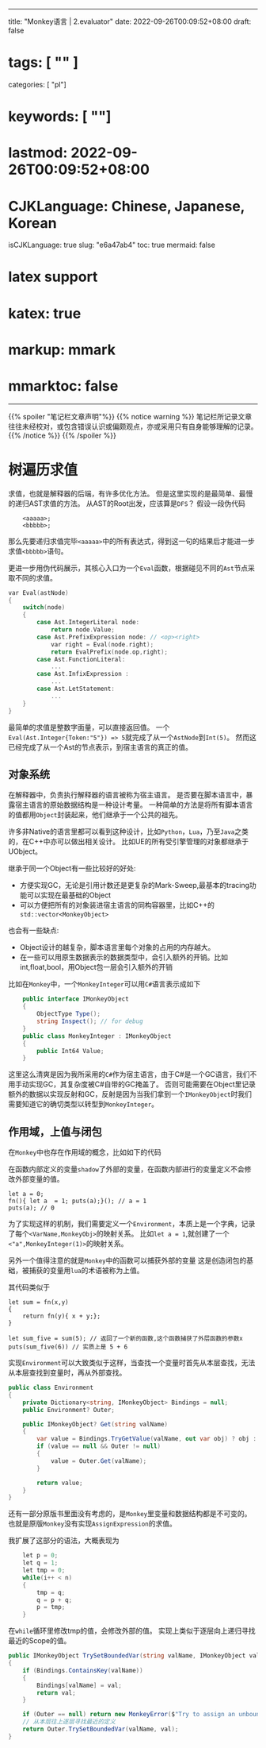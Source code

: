 
---
title: "Monkey语言 | 2.evaluator"
date: 2022-09-26T00:09:52+08:00
draft: false
# tags: [ "" ]
categories: [ "pl"]
# keywords: [ ""]
# lastmod: 2022-09-26T00:09:52+08:00
# CJKLanguage: Chinese, Japanese, Korean
isCJKLanguage: true
slug: "e6a47ab4"
toc: true
mermaid: false
# latex support
# katex: true
# markup: mmark
# mmarktoc: false 
---


{{% spoiler "笔记栏文章声明"%}} 
    {{% notice warning %}}
    笔记栏所记录文章往往未经校对，或包含错误认识或偏颇观点，亦或采用只有自身能够理解的记录。
    {{% /notice %}}
{{% /spoiler %}}


# 树遍历求值

求值，也就是解释器的后端，有许多优化方法。
但是这里实现的是最简单、最慢的递归AST求值的方法。
从AST的Root出发，应该算是`DFS`？
假设一段伪代码

```
    <aaaaa>;
    <bbbbb>;
```
那么先要递归求值完毕`<aaaaa>`中的所有表达式，得到这一句的结果后才能进一步求值`<bbbbb>`语句。

更进一步用伪代码展示，其核心入口为一个`Eval`函数，根据碰见不同的`Ast`节点采取不同的求值。

```c
var Eval(astNode)
{
    switch(node)
    {
        case Ast.IntegerLiteral node:
            return node.Value;
        case Ast.PrefixExpression node: // <op><right>
            var right = Eval(node.right);
            return EvalPrefix(node.op,right);
        case Ast.FunctionLiteral:
            ...
        case Ast.InfixExpression :
            ...
        case Ast.LetStatement:
            ...
    }
}
```
最简单的求值是整数字面量，可以直接返回值。
一个`Eval(Ast.Integer{Token:"5"}) => 5`就完成了从一个`AstNode`到`Int(5)`。
然而这已经完成了从一个Ast的节点表示，到宿主语言的真正的值。
## 对象系统

在解释器中，负责执行解释器的语言被称为宿主语言。
是否要在脚本语言中，暴露宿主语言的原始数据结构是一种设计考量。
一种简单的方法是将所有脚本语言的值都用`Object`封装起来，他们继承于一个公共的祖先。

许多非Native的语言里都可以看到这种设计，比如`Python`，`Lua`，乃至`Java`之类的，在C++中亦可以做出相关设计。
比如UE的所有受引擎管理的对象都继承于UObject。

继承于同一个Object有一些比较好的好处:
- 方便实现GC，无论是引用计数还是更复杂的Mark-Sweep,最基本的tracing功能可以实现在最基础的Object
- 可以方便把所有的对象装进宿主语言的同构容器里，比如C++的`std::vector<MonkeyObject>`

也会有一些缺点:
- Object设计的越复杂，脚本语言里每个对象的占用的内存越大。
- 在一些可以用原生数据表示的数据类型中，会引入额外的开销。比如int,float,bool，用Object包一层会引入额外的开销


比如在`Monkey`中，一个`MonkeyInteger`可以用`C#`语言表示成如下

```cs
    public interface IMonkeyObject
    {
        ObjectType Type();
        string Inspect(); // for debug
    }
    public class MonkeyInteger : IMonkeyObject
    {
        public Int64 Value;
    }
```
 
这里这么清爽是因为我所采用的`C#`作为宿主语言，由于C#是一个GC语言，我们不用手动实现GC，其复杂度被C#自带的GC掩盖了。
否则可能需要在Object里记录额外的数据以实现反射和GC，反射是因为当我们拿到一个`IMonkeyObject`时我们需要知道它的确切类型以转型到`MonkeyInteger`。


## 作用域，上值与闭包

在`Monkey`中也存在作用域的概念，比如如下的代码

在函数内部定义的变量`shadow`了外部的变量，在函数内部进行的变量定义不会修改外部变量的值。

```
let a = 0;
fn(){ let a  = 1; puts(a);}(); // a = 1
puts(a); // 0
```

为了实现这样的机制，我们需要定义一个`Environment`，本质上是一个字典，记录了每个`<VarName,MonkeyObj>`的映射关系。
比如`let a = 1`,就创建了一个`<"a",MonkeyInteger(1)>`的映射关系。


另外一个值得注意的就是`Monkey`中的函数可以捕获外部的变量
这是创造闭包的基础，被捕获的变量用`lua`的术语被称为上值。

其代码类似于
```
let sum = fn(x,y)
{
    return fn(y){ x + y;};
}

let sum_five = sum(5); // 返回了一个新的函数,这个函数捕获了外层函数的参数x
puts(sum_five(6)) // 实质上是 5 + 6
```


实现`Environment`可以大致类似于这样，当查找一个变量时首先从本层查找，无法从本层查找到变量时，再从外部查找。

```cs
public class Environment
{
    private Dictionary<string, IMonkeyObject> Bindings = null;
    public Environment? Outer;

    public IMonkeyObject? Get(string valName)
    {
        var value = Bindings.TryGetValue(valName, out var obj) ? obj : null;
        if (value == null && Outer != null)
        {
            value = Outer.Get(valName);
        }

        return value;
    }
}
```

还有一部分原版书里面没有考虑的，是`Monkey`里变量和数据结构都是不可变的。
也就是原版`Monkey`没有实现`AssignExpression`的求值。


我扩展了这部分的语法，大概表现为
```c
    let p = 0;
    let q = 1;
    let tmp = 0;
    while(i++ < n)
    {
        tmp = q;
        q = p + q;
        p = tmp;
    }
```

在`while`循环里修改tmp的值，会修改外部的值。
实现上类似于逐层向上递归寻找最近的Scope的值。

```cs
public IMonkeyObject TrySetBoundedVar(string valName, IMonkeyObject val)
{
    if (Bindings.ContainsKey(valName))
    {
        Bindings[valName] = val;
        return val;
    }

    if (Outer == null) return new MonkeyError($"Try to assign an unbound value {valName}");
    // 从本层往上逐层寻找最近的定义
    return Outer.TrySetBoundedVar(valName, val);
}
```
